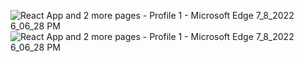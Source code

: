 ![React App and 2 more pages - Profile 1 - Microsoft​ Edge 7_8_2022 6_06_28 PM](https://user-images.githubusercontent.com/84021777/178002816-0535874b-f186-4ee2-b3b2-e52da0cf0fa5.png)
![React App and 2 more pages - Profile 1 - Microsoft​ Edge 7_8_2022 6_06_28 PM](https://user-images.githubusercontent.com/84021777/178002819-b62511ed-e18e-4a93-bd5a-46356ec12907.png)
